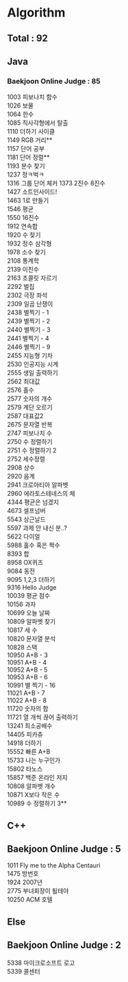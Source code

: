 # Algorithm

## Total : 92


## Java

### Baekjoon Online Judge : 85

1003 피보나치 함수   
1026 보물   
1064 한수   
1085 직사각형에서 탈출   
1110 더하기 사이클  
1149 RGB 거리**    
1157 단어 공부  
1181 단어 정렬**   
1193 분수 찾기   
1237 정ㅋ벅ㅋ  
1316 그룹 단어 체커 
1373 2진수 8진수    
1427 소트인사이드!  
1463 1로 만들기  
1546 평균  
1550 16진수    
1912 연속합  
1920 수 찾기  
1932 정수 삼각형  
1978 소수 찾기   
2108 통계학    
2139 이친수  
2163 초콜릿 자르기   
2292 벌집  
2302 극장 좌석  
2309 일곱 난쟁이   
2438 별찍기 - 1  
2439 별찍기 - 2  
2440 별찍기 - 3  
2441 별찍기 - 4  
2446 별찍기 - 9  
2455 지능형 기차    
2530 인공지능 시계   
2555 생일 출력하기  
2562 최대값  
2576 홀수   
2577 숫자의 개수  
2579 계단 오르기  
2587 대표값2    
2675 문자열 반복  
2747 피보나치 수    
2750 수 정렬하기  
2751 수 정렬하기 2  
2752 세수정렬    
2908 상수  
2920 음계  
2941 크로아티아 알파벳     
2960 에라토스테네스의 체  
4344 평균은 넘겠지  
4673 셀프넘버   
5543 상근날드   
5597 과제 안 내신 분..?    
5622 다이얼   
5988 홀수 혹은 짝수   
8393 합  
8958 OX퀴즈  
9084 동전  
9095 1,2,3 더하기  
9316 Hello Judge   
10039 평균 점수  
10156 과자   
10699 오늘 날짜     
10809 알파벳 찾기  
10817 세 수   
10820 문자열 분석    
10828 스택  
10950 A+B - 3   
10951 A+B - 4    
10952 A+B - 5   
10953 A+B - 6   
10991 별 찍기 - 16    
11021 A+B - 7   
11022 A+B - 8    
11720 숫자의 합    
11721 열 개씩 끊어 출력하기  
13241 최소공배수   
14405 피카츄   
14918 더하기   
15552 빠른 A+B   
15733 나는 누구인가   
15802 타노스  
15857 백준 온라인 저지   
10808 알파벳 개수     
10871 X보다 작은 수  
10989 수 정렬하기 3**  

## C++

## Baekjoon Online Judge : 5

1011 Fly me to the Alpha Centauri   
1475 방번호   
1924 2007년   
2775 부녀회장이 퇼테야   
10250 ACM 호텔

## Else

## Baekjoon Online Judge : 2

5338 마이크로소프트 로고   
5339 콜센터     
